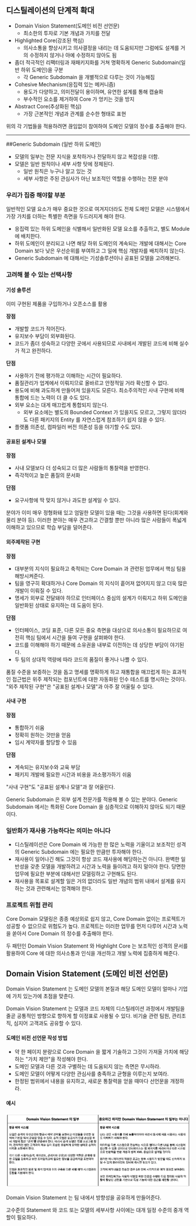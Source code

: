 ## 디스틸레이션의 단계적 확대

* Domain Vision Statement(도메인 비전 선언문)
  * 최소한의 투자로 기본 개념과 가치를 전달
* Highlighted Core(강조된 핵심)
  * 의사소통을 향상시키고 의사결정을 내리는 데 도움되지만 그럼에도 설계를 거의 수정하지 않거나 아예 수정하지 않아도 됨
* 좀더 적극적인 리팩터링과 재패키지화를 거쳐 명확하게 Generic Subdomain(일반 하위 도메인)을 구분
  * 각 Generic Subdomain 을 개별적으로 다루는 것이 가능해짐
* Cohesive Mechanism(응집력 있는 메커니즘)
  * 용도가 다양하고, 의미전달이 용이하며, 유연한 설계를 통해 캡슐화
  * 부수적인 요소를 제거하여 Core 가 엉키는 것을 방지
* Abstract Core(추상화된 핵심)
  * 가장 근본적인 개념과 관계를 순수한 형태로 표현

위의 각 기법들을 적용하려면 끊임없이 참여하여 도메인 모델의 정수를 추출해야 한다.

- - -

##Generic Subdomain (일반 하위 도메인)

* 모델의 일부는 전문 지식을 포착하거나 전달하지 않고 복잡성을 더함.
* 모델은 일반 원칙이나 세부 사항 탓에 정체된다.
  * 일반 원칙은 누구나 알고 있는 것
  * 세부 사항은 주된 관심사가 아닌 보조적인 역할을 수행하는 전문 분야

### 우리가 집중 해야할 부분
일반적인 모델 요소가 매우 중요한 것으로 여겨지더라도 전체 도메인 모델은 시스템에서 가장 가치를 더하는 특별한 측면을 두드러지게 해야 한다.

* 응집력 있는 하위 도메인을 식별해서 일반화된 모델 요소를 추출하고, 별도 Module 에 배치한다.
* 하위 도메인이 분리되고 나면 해당 하위 도메인의 계속되는 개발에 대해서는 Core Domain 보다 낮은 우선순위를 부여하고 그 일에 핵심 개발자를 배치하지 않는다.
* Generic Subdomain 에 대해서는 기성솔루션이나 공표된 모델을 고려해본다.

### 고려해 볼 수 있는 선택사항

#### 기성 솔루션
이미 구현된 제품을 구입하거나 오픈소스를 활용

**장점**
* 개발할 코드가 적어진다.
* 유지보수 부담이 외부화된다.
* 코드가 좀더 성숙하고 다양한 곳에서 사용되므로 사내에서 개발된 코드에 비해 실수가 적고 완전하다.

**단점**
* 사용하기 전에 평가하고 이해하는 시간이 필요하다.
* 품질관리가 업계에서 이뤄지므로 올바르고 안정적일 거라 확신할 수 없다.
* 용도에 비해 과도하게 만들어져 있을지도 모른다. 최소주의적인 사내 구현에 비해 통합에 드는 노력이 더 클 수도 있다.
* 외부 요소는 대게 매끄럽게 통합되지 않는다.
  * 외부 요소에는 별도의 Bounded Context 가 있을지도 모르고, 그렇지 않더라도 다른 패키지의 Entity 를 자연스럽게 참조하기 쉽지 않을 수 있다.
* 플랫폼 의존성, 컴파일러 버전 의존성 등을 야기할 수도 있다.

#### 공표된 설계나 모델

**장점**
* 사내 모델보다 더 성숙되고 더 많은 사람들의 통찰력을 반영한다.
* 즉각적이고 높은 품질의 문서화

**단점**
* 요구사항에 딱 맞지 않거나 과도한 설계일 수 있다.

분야가 이미 매우 정형화돼 있고 엄밀한 모델이 있을 때는 그것을 사용하면 된다(회계와 물리 분야 등).
이러한 분야는 매우 견고하고 간결할 뿐만 아니라 많은 사람들이 폭넓게 이해하고 있으므로 학습 부담을 덜어준다.
 
#### 외주제작된 구현

**장점**
* 대부분의 지식이 필요하고 축적되는 Core Domain 과 관련된 업무에서 핵심 팀을 해방시켜준다.
* 팀을 영구히 확대하거나 Core Domain 의 지식이 흩어져 없어지지 않고 더욱 많은 개발이 이뤄질 수 있다.
* 명세가 외부로 전달돼야 하므로 인터페이스 중심의 설계가 이뤄지고 하위 도메인을 일반화된 상태로 유지하는 데 도움이 된다.

**단점**
* 인터페이스, 코딩 표준, 다른 모든 중요 측면을 대상으로 의사소통이 필요하므로 여전히 핵심 팀에서 시간을 들여 구현을 살펴봐야 한다.
* 코드를 이해해야 하기 때문에 소유권을 내부로 이전하는 데 상당한 부담이 야기된다.
* 두 팀의 상대적 역량에 따라 코드의 품질이 좋거나 나쁠 수 있다.

품질 수준을 보증하는 것을 돕고 명세를 명확하게 하고 재통합을 매끄럽게 하는 효과적인 접근법은 위주 제작되는 컴포넌트에 대한 자동화된 인수 테스트를 명시하는 것이다.
"외주 제작된 구현"은 "공표된 설계나 모델"과 아주 잘 어울릴 수 있다.
 
#### 사내 구현

**장점**
* 통합하기 쉬움
* 정확히 원하는 것만을 얻음
* 임시 계약자를 할당할 수 있음

**단점**
* 계속되는 유지보수와 교육 부담
* 패키지 개발에 필요한 시간과 비용을 과소평가하기 쉬움

"사내 구현"도 "공표된 설계나 모델"과 잘 어울린다.
 
Generic Subdomain 은 외부 설계 전문가를 적용해 볼 수 있는 분야다. Generic Subdomain 에서는 특화된 Core Domain 을 심층적으로 이해하지 않아도
되기 때문이다.

### 일반화가 재사용 가능하다는 의미는 아니다

* 디스틸레이션은 Core Domain 에 가능한 한 많은 노력을 기울이고 보조적인 성격의 Generic Subdomain 에는 필요한 만큼만 투자해야 한다.
* 재사용이 일어나긴 해도 그것이 항상 코드 재사용에 해당하는건 아니다. 완벽한 일반성을 갖춘 모델을 개발하려고 시간과 노력을 들이려고 하지 말아야 한다. 당면한 업무에 필요한 부분에 대해서만 모델링하고 구현해도 된다.
* 재사용을 목표로 설계할 일은 거의 없더라도 일반 개념의 범위 내에서 설계를 유지하는 것과 관련해서는 엄격해야 한다.

### 프로젝트 위험 관리

Core Domain 모델링은 종종 예상외로 쉽지 않고, Core Domain 없이는 프로젝트가 성공할 수 없으므로 위험도가 높다. 프로젝트는 이러한 업무를 먼저 다루어
시간과 노력을 쏟아서 Core Domain 의 정수를 추출해야 한다. 

두 패턴인 Domain Vision Statement 와 Highlight Core 는 보조적인 성격의 문서를 활용하여 Core 에 대한 의사소통과 인식을 개선하고 개발 노력에 집중하게 해준다.

## Domain Vision Statement (도메인 비전 선언문)

Domain Vision Statement 는 도메인 모델의 본질과 해당 도메인 모델이 얼마나 기업에 가치 있는가에 초점을 맞춘다.

Domain Vision Statement 는 모델과 코드 자체의 디스틸레이션 과정에서 개발팀을 줄곧 공통적인 방향으로 향하게 할 이정표로 사용될 수 있다. 비기술 관련 팀원,
관리조직, 심지어 고객과도 공유할 수 있다.

#### 도메인 비전 선언문 작성 방법
* 약 한 페이지 분량으로 Core Domain 을 짧게 기술하고 그것이 가져올 가치에 해당하는 "가치 제안"을 작성해야 한다.
* 도메인 모델과 다른 것과 구별하는 데 도움되지 않는 측면은 무시하라.
* 도메인 모델이 어떻게 다양한 관심사를 충족하고 균형을 이루는지 보여라.
* 한정된 범위에서 내용을 유지하고, 새로운 통찰력을 얻을 때마다 선언문을 개정하라.

#### 예시
![도메인 비전 선언문 예시](./images/domain_vision_statement_exam.png)

Domain Vision Statement 는 팀 내에서 방향성을 공유하게 만들어준다.

고수준의 Statement 와 코드 또는 모델의 세부사항 사이에는 대개 일정 수준의 중개 역할이 필요하다.
